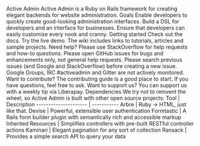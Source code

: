 Active Admin Active Admin is a Ruby on Rails framework for creating elegant backends for website administration. Goals Enable developers to quickly create good-looking administration interfaces. Build a DSL for developers and an interface for businesses. Ensure that developers can easily customize every nook and cranny. Getting started Check out the docs. Try the live demo. The wiki includes links to tutorials, articles and sample projects. Need help? Please use StackOverflow for help requests and how-to questions. Please open GitHub issues for bugs and enhancements only, not general help requests. Please search previous issues (and Google and StackOverflow) before creating a new issue. Google Groups, IRC #activeadmin and Gitter are not actively monitored. Want to contribute? The contributing guide is a good place to start. If you have questions, feel free to ask. Want to support us? You can support us with a weekly tip via Liberapay. Dependencies We try not to reinvent the wheel, so Active Admin is built with other open source projects: Tool | Description --------------------- | ----------- Arbre | Ruby -> HTML, just like that. Devise | Powerful, extensible user authentication Formtastic | A Rails form builder plugin with semantically rich and accessible markup Inherited Resources | Simplifies controllers with pre-built RESTful controller actions Kaminari | Elegant pagination for any sort of collection Ransack | Provides a simple search API to query your data